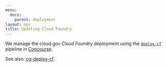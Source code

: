 ```yaml
---
menu:
  docs:
    parent: deployment
layout: ops
title: Updating Cloud Foundry
---
```


We manage the cloud.gov Cloud Foundry deployment using the [`deploy-cf`](https://ci.cloud.gov/pipelines/deploy-cf) pipeline in [Concourse](https://concourse.ci).

See also: [cg-deploy-cf](https://github.com/18F/cg-deploy-cf).
